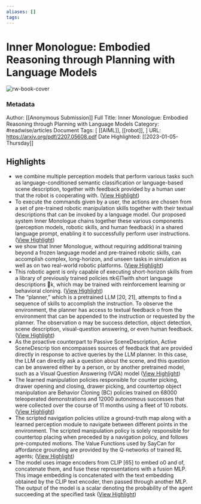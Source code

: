 ```yaml
---
aliases: []
tags:
---
```

# Inner Monologue: Embodied Reasoning through Planning with Language Models

![rw-book-cover](https://readwise-assets.s3.amazonaws.com/static/images/article3.5c705a01b476.png)
### Metadata
Author: [[Anonymous Submission]]
Full Title: Inner Monologue: Embodied Reasoning through Planning with Language Models
Category: #readwise/articles
Document Tags: [ [[AIML]],  [[robot]], ]
URL: https://arxiv.org/pdf/2207.05608.pdf
Date Highlighted: [[2023-01-05-Thursday]]

## Highlights
- we combine multiple perception models that perform various tasks such as  language-conditioned semantic classification or language-based scene description, together with feedback  provided by a human user that the robot is cooperating with. ([View Highlight](https://read.readwise.io/read/01gnzx6h0596cgpqw38fan2ycv))
- To execute the commands given by a user, the  actions are chosen from a set of pre-trained robotic manipulation skills together with their textual descriptions  that can be invoked by a language model. Our proposed system Inner Monologue chains together these  various components (perception models, robotic skills, and human feedback) in a shared language prompt,  enabling it to successfully perform user instructions. ([View Highlight](https://read.readwise.io/read/01gnzx72101wvmkjmk4y52s7pz))
- we show that Inner Monologue, without requiring additional training beyond a frozen language model  and pre-trained robotic skills, can accomplish complex, long-horizon, and unseen tasks in simulation as well  as on two real-world robotic platforms. ([View Highlight](https://read.readwise.io/read/01gnzx850z4pqxqmmvjm0h2m5t))
- This robotic agent is only capable of executing short-horizon skills from a library of previously  trained policies πk∈Πwith short language descriptions k, which may be trained with reinforcement learning  or behavioral cloning. ([View Highlight](https://read.readwise.io/read/01gnzx95c0mnm7k8bqv6cndncd))
- The “planner,” which is a pretrained LLM [20, 21], attempts to find a sequence of  skills to accomplish the instruction. To observe the environment, the planner has access to textual feedback  o from the environment that can be appended to the instruction or requested by the planner. The observation  o may be success detection, object detection, scene description, visual-question answering, or even human  feedback. ([View Highlight](https://read.readwise.io/read/01gnzxa4bgnpy60cp2m2t4jqa8))
- As the proactive counterpart to Passive SceneDescription, Active SceneDescrip tion encompasses sources of feedback that are provided directly in response to active queries by the LLM planner. In this case, the LLM can directly ask a question about the scene, and this question can be answered either  by a person, or by another pretrained model, such as a Visual Question Answering (VQA) model ([View Highlight](https://read.readwise.io/read/01gnzxg1acfxw7bsfrff2e57ay))
- The learned manipulation policies  responsible for counter picking, drawer opening and closing, drawer picking, and countertop object  manipulation are Behavior Cloning (BC) policies trained on 68000 teleoperated demonstrations and 12000  autonomous successes that were collected over the course of 11 months using a fleet of 10 robots. ([View Highlight](https://read.readwise.io/read/01gnzypcfxwbpmse5k0dbst8b3))
- The scripted navigation policies utilize a ground-truth map along with a learned  perception module to navigate between different points in the environment. The scripted manipulation policy  is solely responsible for countertop placing when preceded by a navigation policy, and follows pre-computed motions. The Value Functions used by SayCan for affordance grounding are provided by the Q-networks of trained RL agents; ([View Highlight](https://read.readwise.io/read/01gnzypkwvjbnv44mbrwk4hr8f))
- The model uses image encoders from  CLIP [65] to embed o0 and of, concatenate them, and fuse these representations with a fusion MLP. This  image embedding is concatenated with the text embedding obtained by the CLIP text encoder, then passed  through another MLP. The output of the model is a scalar denoting the probability of the agent succeeding  at the specified task ([View Highlight](https://read.readwise.io/read/01gnzyw544k3av37f8qezpz70p))

